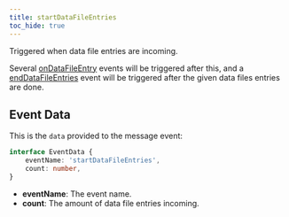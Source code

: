 ```yaml
---
title: startDataFileEntries
toc_hide: true
---
```


Triggered when data file entries are incoming.

Several [onDataFileEntry](./onDataFileEntry) events will be triggered after this,
and a [endDataFileEntries](./endDataFileEntries) event will be triggered after the given data files entries are done.

Event Data
----------

This is the `data` provided to the message event:

```ts
interface EventData {
    eventName: 'startDataFileEntries',
    count: number,
}
```

- **eventName**: The event name.
- **count**: The amount of data file entries incoming.
